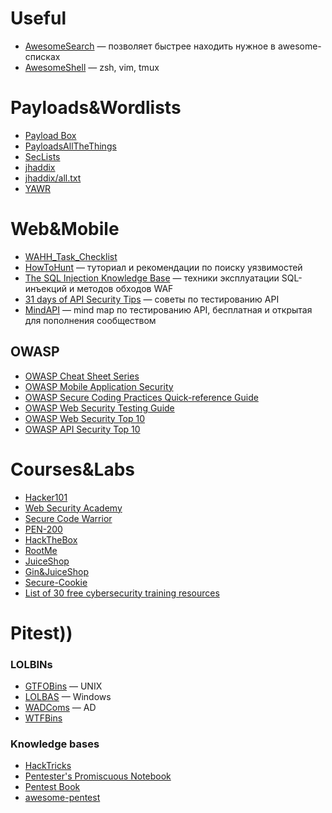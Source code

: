 # Useful
- [AwesomeSearch](https://awesomelists.top) — позволяет быстрее находить нужное в awesome-списках
- [AwesomeShell](https://github.com/D00Movenok/AwesomeShell) — zsh, vim, tmux

# Payloads&Wordlists
- [Payload Box](https://github.com/payloadbox)
- [PayloadsAllTheThings](https://github.com/swisskyrepo/PayloadsAllTheThings)
- [SecLists](https://github.com/danielmiessler/SecLists)
- [jhaddix](https://gist.github.com/jhaddix)
- [jhaddix/all.txt](https://gist.github.com/jhaddix/86a06c5dc309d08580a018c66354a056)
- [YAWR](https://github.com/empty-jack/YAWR)

# Web&Mobile
- [WAHH_Task_Checklist](https://gist.github.com/jhaddix/6b777fb004768b388fefadf9175982ab)
- [HowToHunt](https://kathan19.gitbook.io/howtohunt/) — туториал и рекомендации по поиску уязвимостей
- [The SQL Injection Knowledge Base](https://websec.ca/kb/sql_injection) — техники эксплуатации SQL-инъекций и методов обходов WAF
- [31 days of API Security Tips](https://github.com/inonshk/31-days-of-API-Security-Tips) — советы по тестированию API
- [MindAPI](https://github.com/dsopas/MindAPI) — mind map по тестированию API, бесплатная и открытая для пополнения сообществом

## OWASP
- [OWASP Cheat Sheet Series](https://cheatsheetseries.owasp.org)
- [OWASP Mobile Application Security](https://mas.owasp.org/)
- [OWASP Secure Coding Practices Quick-reference Guide](https://github.com/OWASP/secure-coding-practices-quick-reference-guide)
- [OWASP Web Security Testing Guide](https://owasp.org/www-project-web-security-testing-guide/)
- [OWASP Web Security Top 10](https://owasp.org/www-project-top-ten/)
- [OWASP API Security Top 10](https://owasp.org/www-project-api-security/)

# Courses&Labs
- [Hacker101](https://www.hackerone.com/for-hackers/hacker-101)
- [Web Security Academy](https://portswigger.net/web-security)
- [Secure Code Warrior](https://portal.securecodewarrior.com/)
- [PEN-200](https://www.offensive-security.com/pwk-oscp/#about-pwk)
- [HackTheBox](https://www.hackthebox.eu/)
- [RootMe](https://www.root-me.org/)
- [JuiceShop](https://github.com/juice-shop/juice-shop)
- [Gin&JuiceShop](https://ginandjuice.shop/)
- [Secure-Cookie](https://secure-cookie.io/)
- [List of 30 free cybersecurity training resources](https://www.appknox.com/blog/top-free-cybersecurity-training-resources)

# Pitest))
### LOLBINs
- [GTFOBins](https://gtfobins.github.io/) — UNIX
- [LOLBAS](https://lolbas-project.github.io/#) — Windows
- [WADComs](https://wadcoms.github.io/) — AD
- [WTFBins](https://wtfbins.wtf/)

### Knowledge bases
- [HackTricks](https://book.hacktricks.xyz/)
- [Pentester's Promiscuous Notebook](https://ppn.snovvcrash.rocks/)
- [Pentest Book](https://pentestbook.six2dez.com/)
- [awesome-pentest](https://github.com/enaqx/awesome-pentest)



